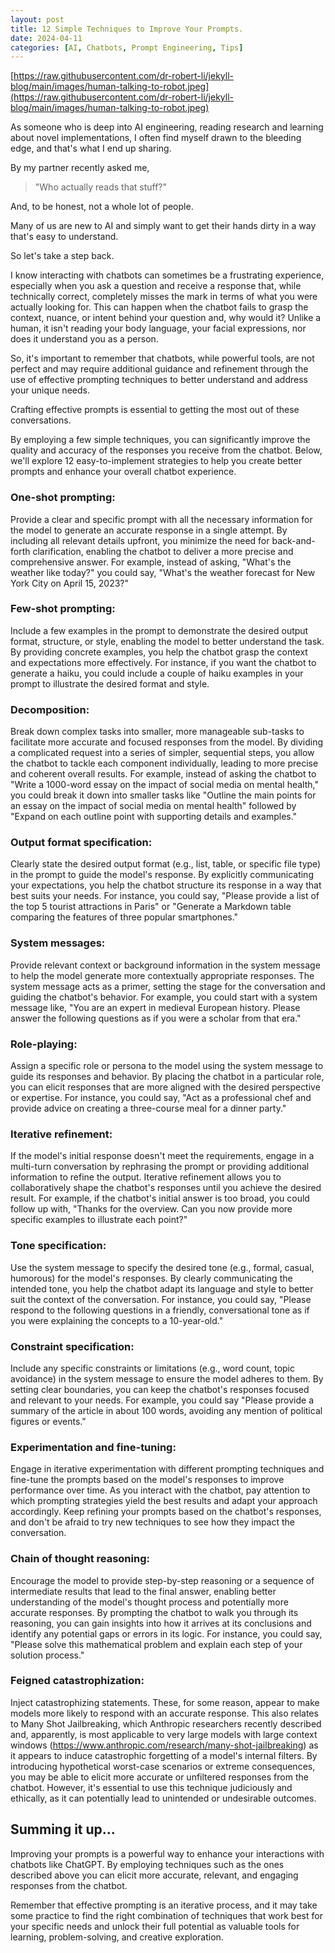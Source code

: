 ```yaml
---
layout: post
title: 12 Simple Techniques to Improve Your Prompts.
date: 2024-04-11
categories: [AI, Chatbots, Prompt Engineering, Tips]
---
```


[https://raw.githubusercontent.com/dr-robert-li/jekyll-blog/main/images/human-talking-to-robot.jpeg](https://raw.githubusercontent.com/dr-robert-li/jekyll-blog/main/images/human-talking-to-robot.jpeg)

As someone who is deep into AI engineering, reading research and learning about novel implementations, I often find myself drawn to the bleeding edge, and that's what I end up sharing.

By my partner recently asked me, 

> "Who actually reads that stuff?"

And, to be honest, not a whole lot of people. 

Many of us are new to AI and simply want to get their hands dirty in a way that's easy to understand. 

So let's take a step back. 

I know interacting with chatbots can sometimes be a frustrating experience, especially when you ask a question and receive a response that, while technically correct, completely misses the mark in terms of what you were actually looking for. This can happen when the chatbot fails to grasp the context, nuance, or intent behind your question and, why would it? Unlike a human, it isn't reading your body language, your facial expressions, nor does it understand you as a person.

So, it's important to remember that chatbots, while powerful tools, are not perfect and may require additional guidance and refinement through the use of effective prompting techniques to better understand and address your unique needs.

Crafting effective prompts is essential to getting the most out of these conversations. 

By employing a few simple techniques, you can significantly improve the quality and accuracy of the responses you receive from the chatbot. Below, we'll explore 12 easy-to-implement strategies to help you create better prompts and enhance your overall chatbot experience.

### One-shot prompting: 
Provide a clear and specific prompt with all the necessary information for the model to generate an accurate response in a single attempt. By including all relevant details upfront, you minimize the need for back-and-forth clarification, enabling the chatbot to deliver a more precise and comprehensive answer. For example, instead of asking, "What's the weather like today?" you could say, "What's the weather forecast for New York City on April 15, 2023?"

### Few-shot prompting: 
Include a few examples in the prompt to demonstrate the desired output format, structure, or style, enabling the model to better understand the task. By providing concrete examples, you help the chatbot grasp the context and expectations more effectively. For instance, if you want the chatbot to generate a haiku, you could include a couple of haiku examples in your prompt to illustrate the desired format and style.

### Decomposition: 
Break down complex tasks into smaller, more manageable sub-tasks to facilitate more accurate and focused responses from the model. By dividing a complicated request into a series of simpler, sequential steps, you allow the chatbot to tackle each component individually, leading to more precise and coherent overall results. For example, instead of asking the chatbot to "Write a 1000-word essay on the impact of social media on mental health," you could break it down into smaller tasks like "Outline the main points for an essay on the impact of social media on mental health" followed by "Expand on each outline point with supporting details and examples."

### Output format specification: 
Clearly state the desired output format (e.g., list, table, or specific file type) in the prompt to guide the model's response. By explicitly communicating your expectations, you help the chatbot structure its response in a way that best suits your needs. For instance, you could say, "Please provide a list of the top 5 tourist attractions in Paris" or "Generate a Markdown table comparing the features of three popular smartphones."

### System messages: 
Provide relevant context or background information in the system message to help the model generate more contextually appropriate responses. The system message acts as a primer, setting the stage for the conversation and guiding the chatbot's behavior. For example, you could start with a system message like, "You are an expert in medieval European history. Please answer the following questions as if you were a scholar from that era."

### Role-playing: 
Assign a specific role or persona to the model using the system message to guide its responses and behavior. By placing the chatbot in a particular role, you can elicit responses that are more aligned with the desired perspective or expertise. For instance, you could say, "Act as a professional chef and provide advice on creating a three-course meal for a dinner party."

### Iterative refinement: 
If the model's initial response doesn't meet the requirements, engage in a multi-turn conversation by rephrasing the prompt or providing additional information to refine the output. Iterative refinement allows you to collaboratively shape the chatbot's responses until you achieve the desired result. For example, if the chatbot's initial answer is too broad, you could follow up with, "Thanks for the overview. Can you now provide more specific examples to illustrate each point?"

### Tone specification: 
Use the system message to specify the desired tone (e.g., formal, casual, humorous) for the model's responses. By clearly communicating the intended tone, you help the chatbot adapt its language and style to better suit the context of the conversation. For instance, you could say, "Please respond to the following questions in a friendly, conversational tone as if you were explaining the concepts to a 10-year-old."

### Constraint specification: 
Include any specific constraints or limitations (e.g., word count, topic avoidance) in the system message to ensure the model adheres to them. By setting clear boundaries, you can keep the chatbot's responses focused and relevant to your needs. For example, you could say "Please provide a summary of the article in about 100 words, avoiding any mention of political figures or events."

### Experimentation and fine-tuning: 
Engage in iterative experimentation with different prompting techniques and fine-tune the prompts based on the model's responses to improve performance over time. As you interact with the chatbot, pay attention to which prompting strategies yield the best results and adapt your approach accordingly. Keep refining your prompts based on the chatbot's responses, and don't be afraid to try new techniques to see how they impact the conversation.

### Chain of thought reasoning: 
Encourage the model to provide step-by-step reasoning or a sequence of intermediate results that lead to the final answer, enabling better understanding of the model's thought process and potentially more accurate responses. By prompting the chatbot to walk you through its reasoning, you can gain insights into how it arrives at its conclusions and identify any potential gaps or errors in its logic. For instance, you could say, "Please solve this mathematical problem and explain each step of your solution process."

### Feigned catastrophization: 
Inject catastrophizing statements. These, for some reason, appear to make models more likely to respond with an accurate response. This also relates to Many Shot Jailbreaking, which Anthropic researchers recently described and, apparently, is most applicable to very large models with large context windows (https://www.anthropic.com/research/many-shot-jailbreaking) as it appears to induce catastrophic forgetting of a model's internal filters. By introducing hypothetical worst-case scenarios or extreme consequences, you may be able to elicit more accurate or unfiltered responses from the chatbot. However, it's essential to use this technique judiciously and ethically, as it can potentially lead to unintended or undesirable outcomes.

## Summing it up...
Improving your prompts is a powerful way to enhance your interactions with chatbots like ChatGPT. By employing techniques such as the ones described above you can elicit more accurate, relevant, and engaging responses from the chatbot.

Remember that effective prompting is an iterative process, and it may take some practice to find the right combination of techniques that work best for your specific needs and unlock their full potential as valuable tools for learning, problem-solving, and creative exploration.